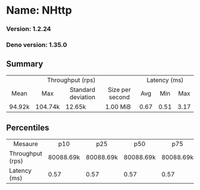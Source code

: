 # Name: NHttp 
  
  ### Version: 1.2.24
  ### Deno version: 1.35.0

## Summary
<table>
<tr>
    <td align="center" colspan="4">Throughput (rps)</td>
    <td align="center" colspan="3">Latency (ms)</td>
</tr>
<tr>
    <td align="center">Mean</td>
    <td align="center">Max</td>
    <td align="center">Standard deviation</td>
    <td align="center">Size per second</td>
    <td align="center">Avg</td>
    <td align="center">Min</td>
    <td align="center">Max</td>
</tr>
<tr>
    <td>94.92k</td>
    <td>104.74k</td>
    <td>12.65k</td>
    <td>1.00 MiB</td>
    <td>0.67</td>
    <td>0.51</td>
    <td>3.17</td>
</tr>
</table>

## Percentiles

<table>
<tr>
  <td align="center">Mesaure</td>
  <td align="center">p10</td>
  <td align="center">p25</td>
  <td align="center">p50</td>
  <td align="center">p75</td>
  <td align="center">p90</td>
  <td align="center">p95</td>
  <td align="center">p99</td>
</tr>
<tr>
  <td>Throughput (rps)</td>
  <td>80088.69k</td>
  <td>80088.69k</td>
  <td>80088.69k</td>
  <td>80088.69k</td>
  <td>104116.41k</td>
  <td>104737.30k</td>
  <td>104737.30k</td>
</tr>
<tr>
  <td>Latency (ms)</td>
  <td>0.57</td>
  <td>0.57</td>
  <td>0.57</td>
  <td>0.57</td>
  <td>0.81</td>
  <td>0.90</td>
  <td>1.51</td>
</tr>
</table>
